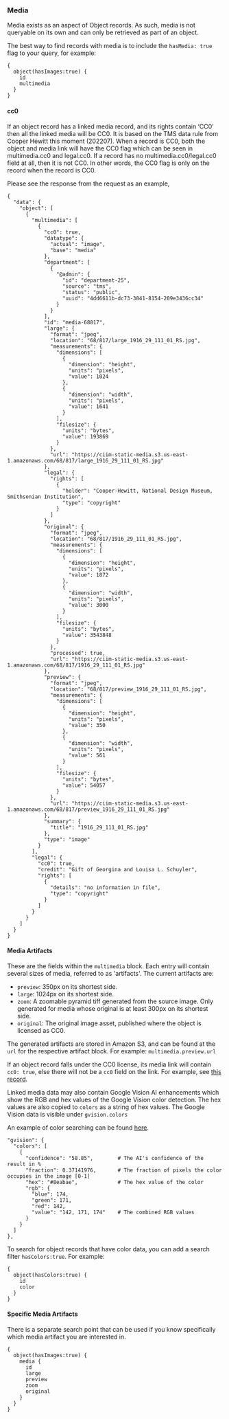 ### Media

Media exists as an aspect of Object records. As such, media is not queryable on its own and can only be retrieved as part of an object.

The best way to find records with media is to include the `hasMedia: true` flag to your query, for example:
```
{
  object(hasImages:true) {
    id    
    multimedia
  }
}
```

#### cc0
If an object record has a linked media record, and its rights contain ‘CC0’ then all the linked media will be CC0. It is based on the TMS data rule from Cooper Hewitt this moment (202207). When a record is CC0, both the object and media link will have the CC0 flag which can be seen in multimedia.cc0 and legal.cc0. If a record has no multimedia.cc0/legal.cc0 field at all, then it is not CC0. In other words, the CC0 flag is only on the record when the record is CC0.

Please see the response from the request as an example,

```
{
  "data": {
    "object": [
      {
        "multimedia": [
          {
            "cc0": true,
            "datatype": {
              "actual": "image",
              "base": "media"
            },
            "department": [
              {
                "@admin": {
                  "id": "department-25",
                  "source": "tms",
                  "status": "public",
                  "uuid": "4dd6611b-dc73-3841-8154-209e3436cc34"
                }
              }
            ],
            "id": "media-68817",
            "large": {
              "format": "jpeg",
              "location": "68/817/large_1916_29_111_01_RS.jpg",
              "measurements": {
                "dimensions": [
                  {
                    "dimension": "height",
                    "units": "pixels",
                    "value": 1024
                  },
                  {
                    "dimension": "width",
                    "units": "pixels",
                    "value": 1641
                  }
                ],
                "filesize": {
                  "units": "bytes",
                  "value": 193869
                }
              },
              "url": "https://ciim-static-media.s3.us-east-1.amazonaws.com/68/817/large_1916_29_111_01_RS.jpg"
            },
            "legal": {
              "rights": [
                {
                  "holder": "Cooper-Hewitt, National Design Museum, Smithsonian Institution",
                  "type": "copyright"
                }
              ]
            },
            "original": {
              "format": "jpeg",
              "location": "68/817/1916_29_111_01_RS.jpg",
              "measurements": {
                "dimensions": [
                  {
                    "dimension": "height",
                    "units": "pixels",
                    "value": 1872
                  },
                  {
                    "dimension": "width",
                    "units": "pixels",
                    "value": 3000
                  }
                ],
                "filesize": {
                  "units": "bytes",
                  "value": 3543848
                }
              },
              "processed": true,
              "url": "https://ciim-static-media.s3.us-east-1.amazonaws.com/68/817/1916_29_111_01_RS.jpg"
            },
            "preview": {
              "format": "jpeg",
              "location": "68/817/preview_1916_29_111_01_RS.jpg",
              "measurements": {
                "dimensions": [
                  {
                    "dimension": "height",
                    "units": "pixels",
                    "value": 350
                  },
                  {
                    "dimension": "width",
                    "units": "pixels",
                    "value": 561
                  }
                ],
                "filesize": {
                  "units": "bytes",
                  "value": 54057
                }
              },
              "url": "https://ciim-static-media.s3.us-east-1.amazonaws.com/68/817/preview_1916_29_111_01_RS.jpg"
            },
            "summary": {
              "title": "1916_29_111_01_RS.jpg"
            },
            "type": "image"
          }
        ],
        "legal": {
          "cc0": true,
          "credit": "Gift of Georgina and Louisa L. Schuyler",
          "rights": [
            {
              "details": "no information in file",
              "type": "copyright"
            }
          ]
        }
      }
    ]
  }
}
```

#### Media Artifacts
These are the fields within the `multimedia` block. Each entry will contain several sizes of media, referred to as 'artifacts'. 
The current artifacts are:
  - `preview`: 350px on its shortest side.
  - `large`: 1024px on its shortest side.
  - `zoom`: A zoomable pyramid tiff generated from the source image. Only generated for media whose original is at least 300px on its shortest side.
  - `original`: The original image asset, published where the object is licensed as CC0.

The generated artifacts are stored in Amazon S3, and can be found at the `url` for the respective artifact block. For example: `multimedia.preview.url`

If an object record falls under the CC0 license, its media link will contain `cc0: true`, else there will not be a `cc0` field on the link. For example, see [this record](https://ch-api.ch-dev-use.link/?query=%7B%0A%20%20object(identifier%3A%229346%22)%7B%0A%09%09id%0A%20%20%20%20multimedia%20%20%20%20%0A%20%20%7D%0A%7D).

Linked media data may also contain Google Vision AI enhancements which show the RGB and hex values of the Google Vision color detection. The hex values are also copied to `colors` as a string of hex values. The Google Vision data is visible under `gvision.colors`

An example of color searching can be found [here](https://ch-api.ch-dev-use.link/?query={%0A%20%20object(colors%3A%22%238eabae%22)%20{%0A%20%20%20%20id%0A%20%20%20%20colors%0A%20%20%20%20multimedia%0A%20%20}%0A}).

```
"gvision": {
  "colors": [
    {
      "confidence": "58.85",        # The AI's confidence of the result in %
      "fraction": 0.37141976,       # The fraction of pixels the color occupies in the image [0-1]
      "hex": "#8eabae",             # The hex value of the color
      "rgb": {
        "blue": 174,        
        "green": 171,
        "red": 142,
        "value": "142, 171, 174"    # The combined RGB values
      }
    }
  ]
},
```

To search for object records that have color data, you can add a search filter `hasColors:true`. For example:
```
{
  object(hasColors:true) {
    id
    color
  }
}
```

#### Specific Media Artifacts
There is a separate search point that can be used if you know specifically which media artifact you are interested in.

```
{
  object(hasImages:true) {
    media {
      id
      large
      preview
      zoom
      original
    }
  }
}
```


